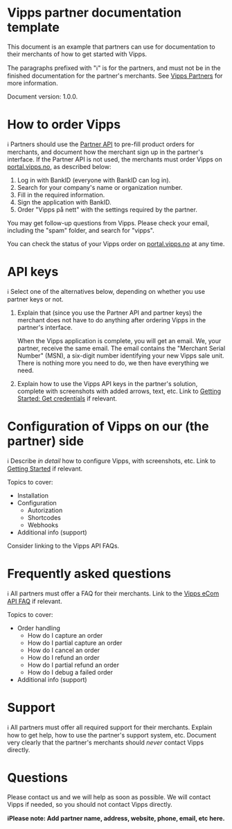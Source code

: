# Vipps partner documentation template

This document is an example that partners can use for documentation to their
merchants of how to get started with Vipps.

The paragraphs prefixed with "ℹ️" is for the partners, and must not be in the
finished documentation for the partner's merchants. See
[Vipps Partners](https://github.com/vippsas/vipps-partner)
for more information.

Document version: 1.0.0.

# How to order Vipps

ℹ️ Partners should use the
[Partner API](https://github.com/vippsas/vipps-partner-api)
to pre-fill product orders for merchants,
and document how the merchant sign up in the partner's interface.
If the Partner API is not used, the merchants must order Vipps on
[portal.vipps.no](https://portal.vipps.no), as described below:

1. Log in with BankID (everyone with BankID can log in).
2. Search for your company's name or organization number.
3. Fill in the required information.
4. Sign the application with BankID.
5. Order "Vipps på nett" with the settings required by the partner.

You may get follow-up questions from Vipps. Please check your email,
including the "spam" folder, and search for "vipps".

You can check the status of your Vipps order on
[portal.vipps.no](https://portal.vipps.no)
at any time.

# API keys

ℹ️ Select one of the alternatives below, depending on whether you use partner
keys or not.

1. Explain that (since you use the Partner API and partner keys) the merchant
   does not have to do anything after ordering Vipps in the partner's interface.

   When the Vipps application is complete, you will get an email.
   We, your partner, receive the same email.
   The email contains the "Merchant Serial Number" (MSN),
   a six-digit number identifying your new Vipps sale unit.
   There is nothing more you need to do, we then have everything we need.

2. Explain how to use the Vipps API keys in the partner's solution,
   complete with screenshots with added arrows, text, etc.
   Link to
   [Getting Started: Get credentials](https://github.com/vippsas/vipps-developers/blob/master/vipps-getting-started.md#get-credentials)
   if relevant.

# Configuration of Vipps on our (the partner) side

ℹ️ Describe _in detail_ how to configure Vipps, with screenshots, etc.
Link to
[Getting Started](https://github.com/vippsas/vipps-developers/blob/master/vipps-getting-started.md)
if relevant.

Topics to cover:

* Installation
* Configuration
  - Autorization
  - Shortcodes
  - Webhooks
* Additional info (support)

Consider linking to the Vipps API FAQs.

# Frequently asked questions

ℹ️ All partners must offer a FAQ for their merchants.
Link to the
[Vipps eCom API FAQ](https://github.com/vippsas/vipps-ecom-api/blob/master/vipps-ecom-api-faq.md)
if relevant.

Topics to cover:

* Order handling
  - How do I capture an order
  - How do I partial capture an order
  - How do I cancel an order
  - How do I refund an order
  - How do I partial refund an order
  - How do I debug a failed order
* Additional info (support)

# Support

ℹ️ All partners must offer all required support for their merchants.
Explain how to get help, how to use the partner's support system, etc.
Document very clearly that the partner's merchants should _never_ contact Vipps directly.

# Questions

Please contact us and we will help as soon as possible.
We will contact Vipps if needed, so you should not contact Vipps directly.

**ℹ️Please note: Add partner name, address, website, phone, email, etc here.**
